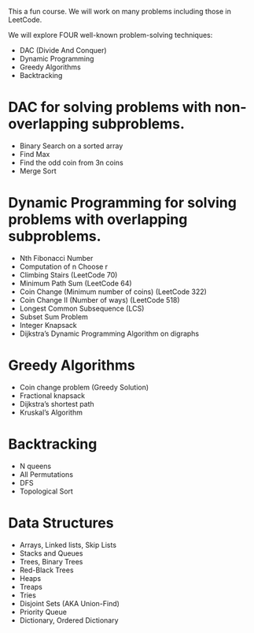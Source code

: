 This a fun course. We will work on many problems including those in LeetCode. 

We will explore FOUR well-known problem-solving techniques:

 - DAC (Divide And Conquer)
 - Dynamic Programming
 - Greedy Algorithms
 - Backtracking

# DAC for solving problems with non-overlapping subproblems.

 - Binary Search on a sorted array
 - Find Max
 - Find the odd coin from 3n coins
 - Merge Sort

# Dynamic Programming for solving problems with overlapping subproblems.

 - Nth Fibonacci Number
 - Computation of n Choose r
 - Climbing Stairs (LeetCode 70)
 - Minimum Path Sum (LeetCode 64)
 - Coin Change (Minimum number of coins) (LeetCode 322)
 - Coin Change II (Number of ways) (LeetCode 518)
 - Longest Common Subsequence (LCS)
 - Subset Sum Problem
 - Integer Knapsack
 - Dijkstra’s Dynamic Programming Algorithm on digraphs

# Greedy Algorithms
 - Coin change problem (Greedy Solution)
 - Fractional knapsack
 - Dijkstra’s shortest path
 - Kruskal’s Algorithm

# Backtracking
 - N queens
 - All Permutations
 - DFS
 - Topological Sort

# Data Structures
 - Arrays, Linked lists, Skip Lists
 - Stacks and Queues
 - Trees, Binary Trees
 - Red-Black Trees
 - Heaps
 - Treaps
 - Tries
 - Disjoint Sets (AKA Union-Find)
 - Priority  Queue
 - Dictionary, Ordered Dictionary